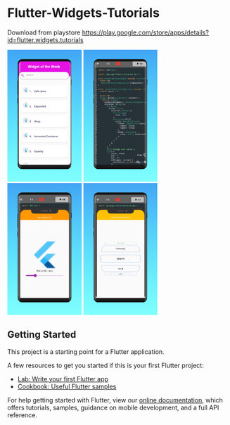 # Flutter-Widgets-Tutorials
 Download from playstore 
 https://play.google.com/store/apps/details?id=flutter.widgets.tutorials

<img src="/screenshot/Frame 2.png" Height="300" >
<img src="/screenshot/Frame 3.png" Height="300" >
<img src="/screenshot/Frame 4.png" Height="300" >
<img src="/screenshot/Frame 5.png" Height="300" >

<script type="text/javascript" src="https://cdnjs.buymeacoffee.com/1.0.0/button.prod.min.js" data-name="bmc-button" data-slug="Flutterkarma" data-color="#FFDD00" data-emoji=""  data-font="Cookie" data-text="Buy me a coffee" data-outline-color="#000000" data-font-color="#000000" data-coffee-color="#ffffff" ></script>


## Getting Started

This project is a starting point for a Flutter application.

A few resources to get you started if this is your first Flutter project:

- [Lab: Write your first Flutter app](https://flutter.dev/docs/get-started/codelab)
- [Cookbook: Useful Flutter samples](https://flutter.dev/docs/cookbook)

For help getting started with Flutter, view our
[online documentation](https://flutter.dev/docs), which offers tutorials,
samples, guidance on mobile development, and a full API reference.
